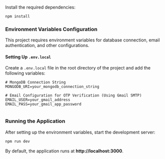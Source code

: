 

Install the required dependencies:

```bash
npm install
```

### **Environment Variables Configuration**

This project requires environment variables for database connection, email authentication, and other configurations.  

#### **Setting Up `.env.local`**
Create a `.env.local` file in the root directory of the project and add the following variables:

```plaintext
# MongoDB Connection String
MONGODB_URI=your_mongodb_connection_string

# Email Configuration for OTP Verification (Using Gmail SMTP)
EMAIL_USER=your_gmail_address
EMAIL_PASS=your_gmail_app_password


```

### **Running the Application**
After setting up the environment variables, start the development server:

```bash
npm run dev
```

By default, the application runs at **http://localhost:3000**.



